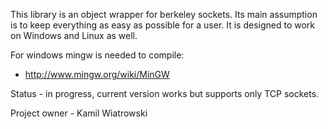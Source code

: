 This library is an object wrapper for berkeley sockets.
Its main assumption is to keep everything as easy as possible for a user. It is designed to work on Windows and Linux as well.

For windows mingw is needed to compile:
- http://www.mingw.org/wiki/MinGW

Status - in progress, current version works but supports only TCP sockets.


Project owner - Kamil Wiatrowski